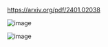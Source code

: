 https://arxiv.org/pdf/2401.02038

![image](https://github.com/user-attachments/assets/6ddc7cb4-998c-4c16-a4dc-b4b0ef38e77e)

![image](https://github.com/user-attachments/assets/dfac53a0-9674-4345-9a96-1e1ad5ffd238)
